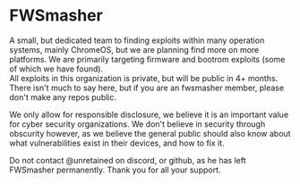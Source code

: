 # FWSmasher
A small, but dedicated team to finding exploits within many operation systems, mainly ChromeOS, but we are planning find more on more platforms. We are primarily targeting firmware and bootrom exploits (some of which we have found).  
All exploits in this organization is private, but will be public in 4+ months. There isn't much to say here, but if you are an fwsmasher member, please don't make any repos public.  

We only allow for responsible disclosure, we believe it is an important value for cyber security organizations. We don't believe in security through obscurity however, as we believe the general public should also know about what vulnerabilities exist in their devices, and how to fix it.  

Do not contact @unretained on discord, or github, as he has left FWSmasher permanently. Thank you for all your support.
